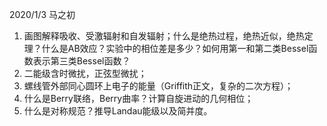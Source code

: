 2020/1/3 马之初
1. 画图解释吸收、受激辐射和自发辐射；什么是绝热过程，绝热近似，绝热定理？什么是AB效应？实验中的相位差是多少？如何用第一和第二类Bessel函数表示第三类Bessel函数？
2. 二能级含时微扰，正弦型微扰；
3. 螺线管外部同心圆环上电子的能量（Griffith正文，复杂的二次方程）；
4. 什么是Berry联络，Berry曲率？计算自旋进动的几何相位；
5. 什么是对称规范？推导Landau能级以及简并度。